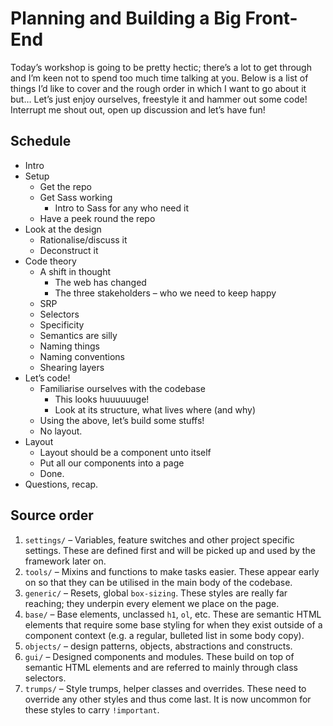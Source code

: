 # Planning and Building a Big Front-End

Today’s workshop is going to be pretty hectic; there’s a lot to get through and
I’m keen not to spend too much time talking at you. Below is a list of things
I’d like to cover and the rough order in which I want to go about it but… Let’s
just enjoy ourselves, freestyle it and hammer out some code! Interrupt me shout
out, open up discussion and let’s have fun!

## Schedule

* Intro
* Setup
    * Get the repo
    * Get Sass working
        * Intro to Sass for any who need it
    * Have a peek round the repo
* Look at the design
    * Rationalise/discuss it
    * Deconstruct it
* Code theory
    * A shift in thought
        * The web has changed
        * The three stakeholders – who we need to keep happy
    * SRP
    * Selectors
    * Specificity
    * Semantics are silly
    * Naming things
    * Naming conventions
    * Shearing layers
* Let’s code!
    * Familiarise ourselves with the codebase
        * This looks huuuuuuge!
        * Look at its structure, what lives where (and why)
    * Using the above, let’s build some stuffs!
    * No layout.
* Layout
    * Layout should be a component unto itself
    * Put all our components into a page
    * Done.
* Questions, recap.

## Source order

1. `settings/` – Variables, feature switches and other project specific
   settings. These are defined first and will be picked up and used by the
  framework later on.
2. `tools/` – Mixins and functions to make tasks easier. These appear early
   on so that they can be utilised in the main body of the codebase.
3. `generic/` – Resets, global `box-sizing`. These styles are really far
   reaching; they underpin every element we place on the page.
4. `base/` – Base elements, unclassed `h1`, `ol`, etc. These are semantic
   HTML elements that require some base styling for when they exist outside of
   a component context (e.g. a regular, bulleted list in some body copy).
5. `objects/` – design patterns, objects, abstractions and constructs.
6. `gui/` – Designed components and modules. These build on top of semantic
   HTML elements and are referred to mainly through class selectors.
7. `trumps/` – Style trumps, helper classes and overrides. These need to
   override any other styles and thus come last. It is now uncommon for these
   styles to carry `!important`.
